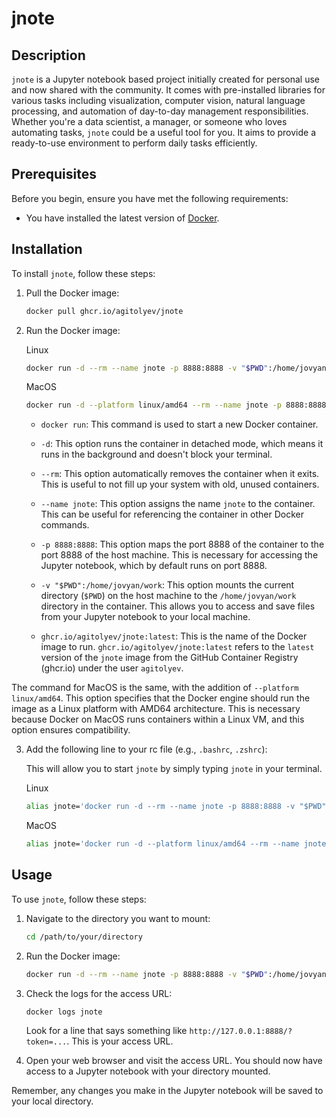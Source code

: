 # jnote

## Description

`jnote` is a Jupyter notebook based project initially created for personal use and now shared with the community. It comes with pre-installed libraries for various tasks including visualization, computer vision, natural language processing, and automation of day-to-day management responsibilities. Whether you're a data scientist, a manager, or someone who loves automating tasks, `jnote` could be a useful tool for you. It aims to provide a ready-to-use environment to perform daily tasks efficiently.

## Prerequisites

Before you begin, ensure you have met the following requirements:

* You have installed the latest version of [Docker](https://www.docker.com/products/docker-desktop).

## Installation

To install `jnote`, follow these steps:

1. Pull the Docker image:

    ```bash
    docker pull ghcr.io/agitolyev/jnote
    ```

2. Run the Docker image:

    Linux
    ```bash
    docker run -d --rm --name jnote -p 8888:8888 -v "$PWD":/home/jovyan/work ghcr.io/agitolyev/jnote:latest
    ```

    MacOS
    ```bash
    docker run -d --platform linux/amd64 --rm --name jnote -p 8888:8888 -v "$PWD":/home/jovyan/work ghcr.io/agitolyev/jnote:latest
    ```

    - `docker run`: This command is used to start a new Docker container.

    - `-d`: This option runs the container in detached mode, which means it runs in the background and doesn't block your terminal.

    - `--rm`: This option automatically removes the container when it exits. This is useful to not fill up your system with old, unused containers.

    - `--name jnote`: This option assigns the name `jnote` to the container. This can be useful for referencing the container in other Docker commands.

    - `-p 8888:8888`: This option maps the port 8888 of the container to the port 8888 of the host machine. This is necessary for accessing the Jupyter notebook, which by default runs on port 8888.

    - `-v "$PWD":/home/jovyan/work`: This option mounts the current directory (`$PWD`) on the host machine to the `/home/jovyan/work` directory in the container. This allows you to access and save files from your Jupyter notebook to your local machine.

    - `ghcr.io/agitolyev/jnote:latest`: This is the name of the Docker image to run. `ghcr.io/agitolyev/jnote:latest` refers to the `latest` version of the `jnote` image from the GitHub Container Registry (ghcr.io) under the user `agitolyev`.

The command for MacOS is the same, with the addition of `--platform linux/amd64`. This option specifies that the Docker engine should run the image as a Linux platform with AMD64 architecture. This is necessary because Docker on MacOS runs containers within a Linux VM, and this option ensures compatibility.

3. Add the following line to your rc file (e.g., `.bashrc`, `.zshrc`):
    
    This will allow you to start `jnote` by simply typing `jnote` in your terminal.

    Linux
    ```bash
    alias jnote='docker run -d --rm --name jnote -p 8888:8888 -v "$PWD":/home/jovyan/work ghcr.io/agitolyev/jnote:latest'
    ```
    MacOS
    ```bash
    alias jnote='docker run -d --platform linux/amd64 --rm --name jnote -p 8888:8888 -v "$PWD":/home/jovyan/work ghcr.io/agitolyev/jnote:latest'
    ```

## Usage

To use `jnote`, follow these steps:

1. Navigate to the directory you want to mount:

    ```bash
    cd /path/to/your/directory
    ```

2. Run the Docker image:

    ```bash
    docker run -d --rm --name jnote -p 8888:8888 -v "$PWD":/home/jovyan/work ghcr.io/agitolyev/jnote:latest
    ```

3. Check the logs for the access URL:

    ```bash
    docker logs jnote
    ```

    Look for a line that says something like `http://127.0.0.1:8888/?token=...`. This is your access URL.

4. Open your web browser and visit the access URL. You should now have access to a Jupyter notebook with your directory mounted.

Remember, any changes you make in the Jupyter notebook will be saved to your local directory.